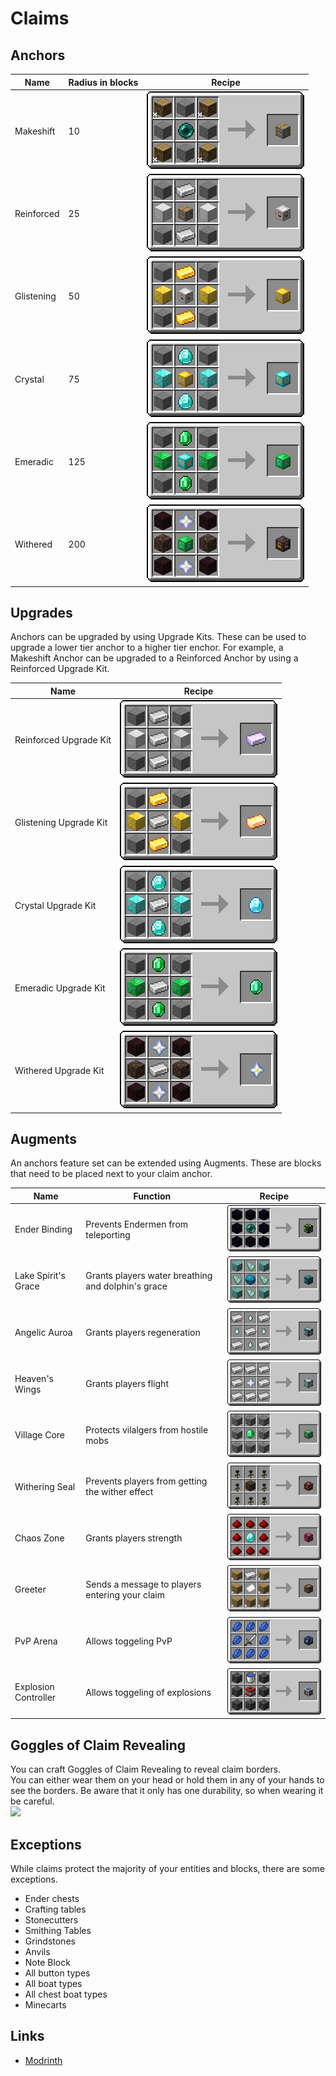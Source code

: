 # Claims
## Anchors
Name       | Radius in blocks | Recipe
-----------|------------------|--------------------------------------
Makeshift  | 10               | ![](./recipes/makeshift_claim_anchor.png)
Reinforced | 25               | ![](./recipes/reinforced_claim_anchor.png)
Glistening | 50               | ![](./recipes/glistening_claim_anchor.png)
Crystal    | 75               | ![](./recipes/crystal_claim_anchor.png)
Emeradic   | 125              | ![](./recipes/emeradic_claim_anchor.png)
Withered   | 200              | ![](./recipes/withered_claim_anchor.png)

## Upgrades
Anchors can be upgraded by using Upgrade Kits. These can be used to upgrade a lower tier anchor to a higher tier enchor. For example, a Makeshift Anchor can be upgraded to a Reinforced Anchor by using a Reinforced Upgrade Kit.

Name                   | Recipe
-----------------------|--------------------------------------
Reinforced Upgrade Kit | ![](./recipes/reinforced_upgrade_kit.png)
Glistening Upgrade Kit | ![](./recipes/glistening_upgrade_kit.png)
Crystal Upgrade Kit    | ![](./recipes/crystal_upgrade_kit.png)
Emeradic Upgrade Kit   | ![](./recipes/emeradic_upgrade_kit.png)
Withered Upgrade Kit   | ![](./recipes/withered_upgrade_kit.png)

## Augments
An anchors feature set can be extended using Augments. These are blocks that need to be placed next to your claim anchor.

Name                 | Function                                           | Recipe
---------------------|----------------------------------------------------|----------
Ender Binding        | Prevents Endermen from teleporting                 | ![](./recipes/ender_binding.png)
Lake Spirit's Grace  | Grants players water breathing and dolphin's grace | ![](./recipes/lake_spirit_grace.png)
Angelic Auroa        | Grants players regeneration                        | ![](./recipes/angelic_aura.png)
Heaven's Wings       | Grants players flight                              | ![](./recipes/heaven_wings.png)
Village Core         | Protects vilalgers from hostile mobs               | ![](./recipes/village_core.png)
Withering Seal       | Prevents players from getting the wither effect    | ![](./recipes/withering_seal.png)
Chaos Zone           | Grants players strength                            | ![](./recipes/chaos_zone.png)
Greeter              | Sends a message to players entering your claim     | ![](./recipes/greeter.png)
PvP Arena            | Allows toggeling PvP                               | ![](./recipes/pvp_arena.png)
Explosion Controller | Allows toggeling of explosions                     | ![](./recipes/explosion_controller.png)

## Goggles of Claim Revealing
You can craft Goggles of Claim Revealing to reveal claim borders.  
You can either wear them on your head or hold them in any of your hands to see the borders. Be aware that it only has one durability, so when wearing it be careful.  
![](./img/goggles.png)

## Exceptions
While claims protect the majority of your entities and blocks, there are some exceptions.
- Ender chests
- Crafting tables
- Stonecutters
- Smithing Tables
- Grindstones
- Anvils
- Note Block
- All button types
- All boat types
- All chest boat types
- Minecarts

## Links
- [Modrinth](https://modrinth.com/mod/goml-reserved)
